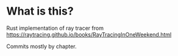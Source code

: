 # What is this?

Rust implementation of ray tracer from https://raytracing.github.io/books/RayTracingInOneWeekend.html

Commits mostly by chapter.

